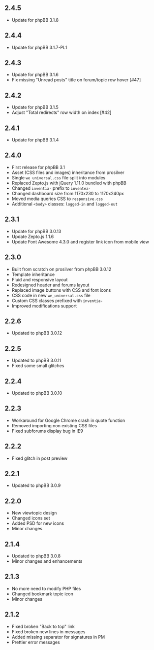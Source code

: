 2.4.5
-----

- Update for phpBB 3.1.8


2.4.4
-----

- Update for phpBB 3.1.7-PL1


2.4.3
-----

- Update for phpBB 3.1.6
- Fix missing "Unread posts" title on forum/topic row hover [#47]


2.4.2
-----

- Update for phpBB 3.1.5
- Adjust "Total redirects" row width on index [#42]


2.4.1
-----

- Update for phpBB 3.1.4


2.4.0
-----

- First release for phpBB 3.1
- Asset (CSS files and images) inheritance from prosilver
- Single `we_universal.css` file split into modules
- Replaced Zepto.js with jQuery 1.11.0 bundled with phpBB
- Changed `inventia-` prefix to `inventea-`
- Changed dashboard size from 1170x230 to 1170x240px
- Moved media queries CSS to `responsive.css`
- Additional `<body>` classes: `logged-in` and `logged-out`


2.3.1
-----

- Update for phpBB 3.0.13
- Update Zepto.js 1.1.6
- Update Font Awesome 4.3.0 and register link icon from mobile view


2.3.0
-----

- Built from scratch on prosilver from phpBB 3.0.12
- Template inheritance
- Fluid and responsive layout
- Redesigned header and forums layout
- Replaced image buttons with CSS and font icons
- CSS code in new `we_universal.css` file
- Custom CSS classes prefixed with `inventia-`
- Improved modifications support


2.2.6
-----

- Updated to phpBB 3.0.12


2.2.5
-----

- Updated to phpBB 3.0.11
- Fixed some small glitches


2.2.4
-----

- Updated to phpBB 3.0.10


2.2.3
-----

- Workaround for Google Chrome crash in quote function
- Removed importing non existing CSS files
- Fixed subforums display bug in IE9


2.2.2
-----

- Fixed glitch in post preview


2.2.1
-----

- Updated to phpBB 3.0.9


2.2.0
-----

- New viewtopic design
- Changed icons set
- Added PSD for new icons
- Minor changes


2.1.4
-----

- Updated to phpBB 3.0.8
- Minor changes and enhancements


2.1.3
-----

- No more need to modify PHP files
- Changed bookmark topic icon
- Minor changes


2.1.2
-----

- Fixed broken "Back to top" link
- Fixed broken new lines in messages
- Added missing separator for signatures in PM
- Prettier error messages
